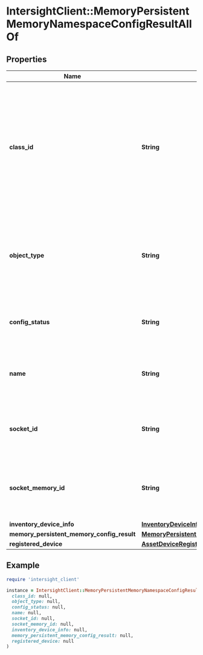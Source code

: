 # IntersightClient::MemoryPersistentMemoryNamespaceConfigResultAllOf

## Properties

| Name | Type | Description | Notes |
| ---- | ---- | ----------- | ----- |
| **class_id** | **String** | The fully-qualified name of the instantiated, concrete type. This property is used as a discriminator to identify the type of the payload when marshaling and unmarshaling data. | [default to &#39;memory.PersistentMemoryNamespaceConfigResult&#39;] |
| **object_type** | **String** | The fully-qualified name of the instantiated, concrete type. The value should be the same as the &#39;ClassId&#39; property. | [default to &#39;memory.PersistentMemoryNamespaceConfigResult&#39;] |
| **config_status** | **String** | Status of the Persistent Memory Namespace needed to be configured. | [optional][readonly] |
| **name** | **String** | Name of a Persistent Memory Namespace that needed to be configured. | [optional][readonly] |
| **socket_id** | **String** | Socket ID in which the Persistent Memory Namespace needed to be configured. | [optional][readonly] |
| **socket_memory_id** | **String** | Socket Memory ID in which the Persistent Memory Namespace needed to be configured. | [optional][readonly] |
| **inventory_device_info** | [**InventoryDeviceInfoRelationship**](InventoryDeviceInfoRelationship.md) |  | [optional] |
| **memory_persistent_memory_config_result** | [**MemoryPersistentMemoryConfigResultRelationship**](MemoryPersistentMemoryConfigResultRelationship.md) |  | [optional] |
| **registered_device** | [**AssetDeviceRegistrationRelationship**](AssetDeviceRegistrationRelationship.md) |  | [optional] |

## Example

```ruby
require 'intersight_client'

instance = IntersightClient::MemoryPersistentMemoryNamespaceConfigResultAllOf.new(
  class_id: null,
  object_type: null,
  config_status: null,
  name: null,
  socket_id: null,
  socket_memory_id: null,
  inventory_device_info: null,
  memory_persistent_memory_config_result: null,
  registered_device: null
)
```

